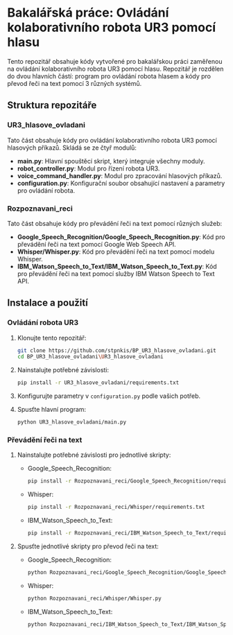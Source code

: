 # Bakalářská práce: Ovládání kolaborativního robota UR3 pomocí hlasu

Tento repozitář obsahuje kódy vytvořené pro bakalářskou práci zaměřenou na ovládání kolaborativního robota UR3 pomocí hlasu. Repozitář je rozdělen do dvou hlavních částí: program pro ovládání robota hlasem a kódy pro převod řeči na text pomocí 3 různých systémů.

## Struktura repozitáře

### UR3_hlasove_ovladani

Tato část obsahuje kódy pro ovládání kolaborativního robota UR3 pomocí hlasových příkazů. Skládá se ze čtyř modulů:

- **main.py**: Hlavní spouštěcí skript, který integruje všechny moduly.
- **robot_controller.py**: Modul pro řízení robota UR3.
- **voice_command_handler.py**: Modul pro zpracování hlasových příkazů.
- **configuration.py**: Konfigurační soubor obsahující nastavení a parametry pro ovládání robota.

### Rozpoznavani_reci

Tato část obsahuje kódy pro převádění řeči na text pomocí různých služeb:

- **Google_Speech_Recognition/Google_Speech_Recognition.py**: Kód pro převádění řeči na text pomocí Google Web Speech API.
- **Whisper/Whisper.py**: Kód pro převádění řeči na text pomocí modelu Whisper.
- **IBM_Watson_Speech_to_Text/IBM_Watson_Speech_to_Text.py**: Kód pro převádění řeči na text pomocí služby IBM Watson Speech to Text API.

## Instalace a použití

### Ovládání robota UR3

1. Klonujte tento repozitář:
    ```bash
    git clone https://github.com/stpnkis/BP_UR3_hlasove_ovladani.git
    cd BP_UR3_hlasove_ovladani\UR3_hlasove_ovladani
    ```

2. Nainstalujte potřebné závislosti:
    ```bash
    pip install -r UR3_hlasove_ovladani/requirements.txt
    ```

3. Konfigurujte parametry v `configuration.py` podle vašich potřeb.

4. Spusťte hlavní program:
    ```bash
    python UR3_hlasove_ovladani/main.py
    ```

### Převádění řeči na text

1. Nainstalujte potřebné závislosti pro jednotlivé skripty:

    - Google_Speech_Recognition:
        ```bash
        pip install -r Rozpoznavani_reci/Google_Speech_Recognition/requirements.txt
        ```

    - Whisper:
        ```bash
        pip install -r Rozpoznavani_reci/Whisper/requirements.txt
        ```

    - IBM_Watson_Speech_to_Text:
        ```bash
        pip install -r Rozpoznavani_reci/IBM_Watson_Speech_to_Text/requirements.txt
        ```

2. Spusťte jednotlivé skripty pro převod řeči na text:
    - Google_Speech_Recognition:
        ```bash
        python Rozpoznavani_reci/Google_Speech_Recognition/Google_Speech_Recognition.py
        ```
    - Whisper:
        ```bash
        python Rozpoznavani_reci/Whisper/Whisper.py
        ```
    - IBM_Watson_Speech_to_Text:
        ```bash
        python Rozpoznavani_reci/IBM_Watson_Speech_to_Text/IBM_Watson_Speech_to_Text.py
        ```




